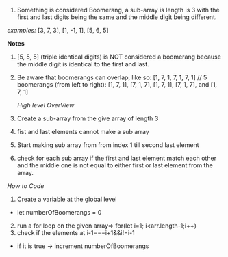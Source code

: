 1. Something is considered Boomerang, a sub-array is length is 3 with the first and last digits being the same and the middle digit being different.

_examples:_ [3, 7, 3], [1, -1, 1], [5, 6, 5]

**Notes**

1. [5, 5, 5] (triple identical digits) is NOT considered a boomerang because the middle digit is identical to the first and last.
2. Be aware that boomerangs can overlap, like so:
   [1, 7, 1, 7, 1, 7, 1]
   // 5 boomerangs (from left to right): [1, 7, 1], [7, 1, 7], [1, 7, 1], [7, 1, 7], and [1, 7, 1]

   _High level OverView_

3. Create a sub-array from the give array of length 3
4. fist and last elements cannot make a sub array
5. Start making sub array from from index 1 till second last element
6. check for each sub array if the first and last element match each other and the middle one is not equal to either first or last element from the array.

_How to Code_

1. Create a variable at the global level

- let numberOfBoomerangs = 0

2. run a for loop on the given array=> for(let i=1; i<arr.length-1;i++)
3. check if the elements at i-1===i+1&&i!=i-1

- if it is true -> increment numberOfBoomerangs
